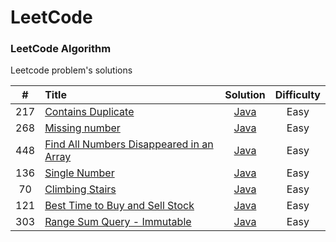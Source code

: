 LeetCode
========

### LeetCode Algorithm

Leetcode problem's solutions


| # | Title | Solution | Difficulty |
|:---:|:-----|:--------:|:----------:|
|217|[Contains Duplicate](https://leetcode.com/problems/contains-duplicate/)|[Java](./src/main/java/ITsyuryupa/ContainsDuplicate.java)|    Easy    |
|268|[Missing number](https://leetcode.com/problems/missing-number/)|[Java](./src/main/java/ITsyuryupa/MissingNumber.java)|    Easy    |
|448|[Find All Numbers Disappeared in an Array](https://leetcode.com/problems/find-all-numbers-disappeared-in-an-array/)|[Java](./src/main/java/ITsyuryupa/FindAllNumbersDisappearedInArray.java)|    Easy    |
|136|[Single Number](https://leetcode.com/problems/single-number/)|[Java](./src/main/java/ITsyuryupa/SingleNumber.java)|    Easy    |
|70|[Climbing Stairs](https://leetcode.com/problems/climbing-stairs/)|[Java](./src/main/java/ITsyuryupa/ClimbingStairs.java)|    Easy    |
|121|[Best Time to Buy and Sell Stock](https://leetcode.com/problems/best-time-to-buy-and-sell-stock/)|[Java](./src/main/java/ITsyuryupa/BestTimeBuySellStock.java)|    Easy    |
|303|[Range Sum Query - Immutable](https://leetcode.com/problems/range-sum-query-immutable/)|[Java](./src/main/java/ITsyuryupa/RangeSumQueryImmutable.java)|    Easy    |
